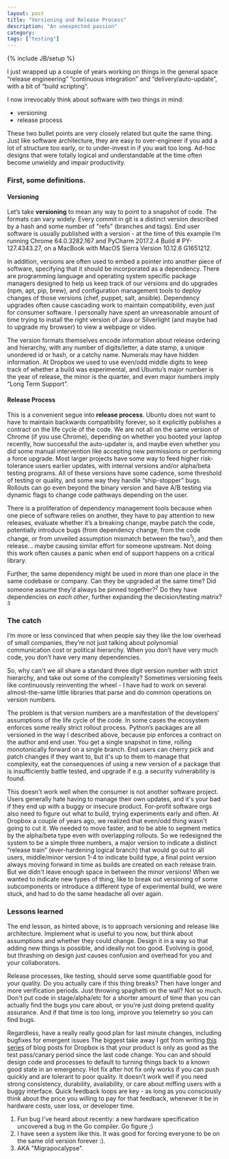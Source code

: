 ```yaml
---
layout: post
title: "Versioning and Release Process"
description: "An unexpected passion"
category: 
tags: ["testing"]
---
```

{% include JB/setup %}

I just wrapped up a couple of years working on things in the general space “release engineering” “continuous integration” and “delivery/auto-update”, with a bit of “build xcripting”.

I now irrevocably think about software with two things in mind:

- versioning
- release process

These two bullet points are very closely related but quite the same thing. Just like software architecture, they are easy to over-engineer if you add a lot of structure too early, or to under-invest in if you wait too long. Ad-hoc designs that were totally logical and understandable at the time often become unwieldy and impair productivity.

### First, some definitions. 
#### Versioning

Let’s take **versioning** to mean any way to point to a snapshot of code. The formats can vary widely. Every commit in git is a distinct version described by a hash and some number of "refs" (branches and tags). End user software is usually published with a version - at the time of this example I’m running Chrome 64.0.3282.167 and PyCharm 2017.2.4 Build # PY-127.4343.27, on a MacBook with MacOS Sierra Version 10.12.6 G1651212.

In addition, versions are often used to embed a pointer into another piece of software, specifying that it should be incorporated as a dependency. There are programming language and operating system specific package managers designed to help us keep track of our versions and do upgrades (npm, apt, pip, brew), and configuration management tools to deploy changes of those versions (chef, puppet, salt, ansible). Dependency upgrades often cause cascading work to maintain compatibility, even just for consumer software. I personally have spent an unreasonable amount of time trying to install the right version of Java or Silverlight (and maybe had to upgrade my browser) to view a webpage or video. 

The version formats themselves encode information about release ordering and hierarchy, with any number of digits/letter, a date stamp, a unique unordered id or hash, or a catchy name. Numerals may have hidden information. At Dropbox we used to use even/odd middle digits to keep track of whether a build was experimental, and Ubuntu’s major number is the year of release, the minor is the quarter, and even major numbers imply “Long Term Support”. 


#### Release Process

This is a convenient segue into **release process**. Ubuntu does not want to have to maintain backwards compatibility forever, so it explicitly publishes a contract on the life cycle of the code. We are not all on the same version of Chrome (if you use Chrome), depending on whether you booted your laptop recently, how successful the auto-updater is, and maybe even whether you did some manual intervention like accepting new permissions or performing a force upgrade. Most larger projects have some way to feed higher risk-tolerance users earlier updates, with internal versions and/or alpha/beta testing programs. All of these versions have some cadence, some threshold of testing or quality, and some way they handle “ship-stopper” bugs. Rollouts can go even beyond the binary version and have A/B testing via dynamic flags to change code pathways depending on the user. 

There is a proliferation of dependency management tools because when one piece of software relies on another, they have to pay attention to new releases, evaluate whether it’s a breaking change, maybe patch the code, potentially introduce bugs (from dependency change, from the code change, or from unveiled assumption mismatch between the two<sup>1</sup>),  and then release… maybe causing similar effort for someone upstream. Not doing this work often causes a panic when end of support happens on a critical library. 

Further, the same dependency might be used in more than one place in the same codebase or company. Can they be upgraded at the same time? Did someone assume they’d always be pinned together?<sup>2</sup> Do they have dependencies on *each other*, further expanding the decision/testing matrix?<sup>3</sup>


### The catch

I’m more or less convinced that when people say they like the low overhead of small companies, they’re not just talking about polynomial communication cost or political hierarchy. When you don’t have very much code, you don’t have very many dependencies. 

So, why can't we all share a standard three digit version number with strict hierarchy, and take out some of the complexity? Sometimes versioning feels like continuously reinventing the wheel - I have had to work on several almost-the-same little libraries that parse and do common operations on version numbers.

The problem is that version numbers are a manifestation of the developers' assumptions of the life cycle of the code. In some cases the ecosystem enforces some really strict rollout process. Python’s  packages are all versioned in the way I described above, because pip enforces a contract on the author and end user. You get a single snapshot in time, rolling monotonically forward on a single branch. End users can cherry pick and patch changes if they want to, but it's up to them to manage that complexity, eat the consequences of using a new version of a package that is insufficiently battle tested, and upgrade if e.g. a security vulnerability is found. 

This doesn't work well when the consumer is not another software project. Users generally hate having to manage their own updates, and it's your bad if they end up with a buggy or insecure product. For-profit software orgs also need to figure out what to build, trying experiments early and often. At Dropbox a couple of years ago, we realized that even/odd thing wasn't going to cut it. We needed to move faster, and to be able to segment metics by the alpha/beta type even with overlapping rollouts. So we redesigned the system to be a simple three numbers, a major version to indicate a distinct “release train” (ever-hardening logical branch) that would go out to all users, middle/minor version 1-4 to indicate build type, a final point version always moving forward in time as builds are created on each release train. But we didn't leave enough space in between the minor versions! When we wanted to indicate new types of thing, like to break out versioning of some subcomponents or introduce a different type of experimental build, we were stuck, and had to do the same headache all over again. 


### Lessons learned

The end lesson, as hinted above, is to approach versioning and release like architecture. Implement what is useful to you now, but think about assumptions and whether they could change. Design it in a way so that adding new things is possible, and ideally not too good. Evolving is good, but thrashing on design just causes confusion and overhead for you and your collaborators. 

Release processes, like testing, should serve some quantifiable good for your quality. Do you actually care if this thing breaks? Then have longer and more verification periods. Just throwing spaghetti on the wall? Not so much. Don't put code in stage/alpha/etc for a shorter amount of time than you can actually find the bugs you care about, or you're just doing pretend quality assurance.  And if that time is too long, improve you telemetry so you can find bugs. 

Regardless, have a really really good plan for last minute changes, including bugfixes for emergent issues  The biggest take away I got from writing [this series](https://blogs.dropbox.com/tech/2017/03/accelerating-iteration-velocity-on-dropboxs-desktop-client-part-1/) of blog posts for Dropbox is that your product is only as good as the test pass/canary period since the last code change. You can and should design code and processes to default to turning things back to a known good state in an emergency. Hot fix after hot fix only works if you can push quickly and are tolerant to poor quality. It doesn’t work well if you need strong consistency, durability, availability, or care about miffing users with a buggy interface. Quick feedback loops are key - as long as you consciously think about the price you willing to pay for that feedback, whenever it be in hardware costs, user loss, or developer time. 

1. Fun bug I've heard about recently: a new hardware specification uncovered a bug in the Go compiler. Go figure ;)
2. I have seen a system like this. It was good for forcing everyone to be on the same old version forever :).
3. AKA "Migrapocalypse".


